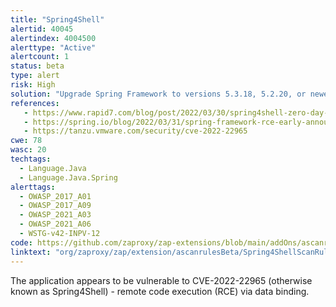 ```yaml
---
title: "Spring4Shell"
alertid: 40045
alertindex: 4004500
alerttype: "Active"
alertcount: 1
status: beta
type: alert
risk: High
solution: "Upgrade Spring Framework to versions 5.3.18, 5.2.20, or newer."
references:
   - https://www.rapid7.com/blog/post/2022/03/30/spring4shell-zero-day-vulnerability-in-spring-framework/
   - https://spring.io/blog/2022/03/31/spring-framework-rce-early-announcement#vulnerability
   - https://tanzu.vmware.com/security/cve-2022-22965
cwe: 78
wasc: 20
techtags: 
  - Language.Java
  - Language.Java.Spring
alerttags: 
  - OWASP_2017_A01
  - OWASP_2017_A09
  - OWASP_2021_A03
  - OWASP_2021_A06
  - WSTG-v42-INPV-12
code: https://github.com/zaproxy/zap-extensions/blob/main/addOns/ascanrulesBeta/src/main/java/org/zaproxy/zap/extension/ascanrulesBeta/Spring4ShellScanRule.java
linktext: "org/zaproxy/zap/extension/ascanrulesBeta/Spring4ShellScanRule.java"
---
```

The application appears to be vulnerable to CVE-2022-22965 (otherwise known as Spring4Shell) - remote code execution (RCE) via data binding.
